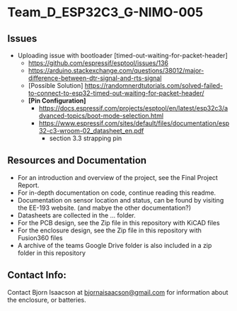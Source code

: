 # Team_D_ESP32C3_G-NIMO-005

## Issues
- Uploading issue with bootloader [timed-out-waiting-for-packet-header]
	- https://github.com/espressif/esptool/issues/136
	- https://arduino.stackexchange.com/questions/38012/major-difference-between-dtr-signal-and-rts-signal
	- [Possible Solution] https://randomnerdtutorials.com/solved-failed-to-connect-to-esp32-timed-out-waiting-for-packet-header/
	- **[Pin Configuration]**
		- https://docs.espressif.com/projects/esptool/en/latest/esp32c3/advanced-topics/boot-mode-selection.html
		- https://www.espressif.com/sites/default/files/documentation/esp32-c3-wroom-02_datasheet_en.pdf
			- section 3.3 strapping pin

## Resources and Documentation
- For an introduction and overview of the project, see the Final Project Report.
- For in-depth documentation on code, continue reading this readme.
- Documentation on sensor location and status, can be found by visiting the EE-193 website. (and mabye the other documentation?)
- Datasheets are collected in the ... folder. 
- For the PCB design, see the Zip file in this repository with KiCAD files
- For the enclosure design, see the Zip file in this repository with Fusion360 files
- A archive of the teams Google Drive folder is also included in a zip folder in this repository


## Contact Info:
Contact Bjorn Isaacson at bjornaisaacson@gmail.com for information about the enclosure, or batteries.  
